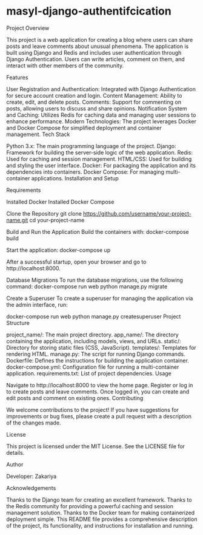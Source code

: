 # masyl-django-authentifcication
Project Overview

This project is a web application for creating a blog where users can share posts and leave comments about unusual phenomena. The application is built using Django and Redis and includes user authentication through Django Authentication. Users can write articles, comment on them, and interact with other members of the community.

Features

User Registration and Authentication: Integrated with Django Authentication for secure account creation and login.
Content Management: Ability to create, edit, and delete posts.
Comments: Support for commenting on posts, allowing users to discuss and share opinions.
Notification System and Caching: Utilizes Redis for caching data and managing user sessions to enhance performance.
Modern Technologies: The project leverages Docker and Docker Compose for simplified deployment and container management.
Tech Stack

Python 3.x: The main programming language of the project.
Django: Framework for building the server-side logic of the web application.
Redis: Used for caching and session management.
HTML/CSS: Used for building and styling the user interface.
Docker: For packaging the application and its dependencies into containers.
Docker Compose: For managing multi-container applications.
Installation and Setup

Requirements

Installed Docker
Installed Docker Compose

Clone the Repository
git clone https://github.com/username/your-project-name.git
cd your-project-name

Build and Run the Application
Build the containers with:
docker-compose build

Start the application:
docker-compose up

After a successful startup, open your browser and go to http://localhost:8000.

Database Migrations
To run the database migrations, use the following command:
docker-compose run web python manage.py migrate

Create a Superuser
To create a superuser for managing the application via the admin interface, run:

docker-compose run web python manage.py createsuperuser
Project Structure

project_name/: The main project directory.
app_name/: The directory containing the application, including models, views, and URLs.
static/: Directory for storing static files (CSS, JavaScript).
templates/: Templates for rendering HTML.
manage.py: The script for running Django commands.
Dockerfile: Defines the instructions for building the application container.
docker-compose.yml: Configuration file for running a multi-container application.
requirements.txt: List of project dependencies.
Usage

Navigate to http://localhost:8000 to view the home page.
Register or log in to create posts and leave comments.
Once logged in, you can create and edit posts and comment on existing ones.
Contributing

We welcome contributions to the project! If you have suggestions for improvements or bug fixes, please create a pull request with a description of the changes made.

License

This project is licensed under the MIT License. See the LICENSE file for details.

Author

Developer: Zakariya

Acknowledgements

Thanks to the Django team for creating an excellent framework.
Thanks to the Redis community for providing a powerful caching and session management solution.
Thanks to the Docker team for making containerized deployment simple.
This README file provides a comprehensive description of the project, its functionality, and instructions for installation and running.
